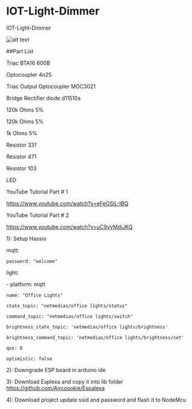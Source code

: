# IOT-Light-Dimmer
IOT-Light-Dimmer

![alt text](https://github.com/nassir-malik/IOT-Light-Dimmer/blob/master/drawing.jpg)

##Part List

Triac BTA16 600B

Optocoupler 4n25

Triac Output Optocoupler MOC3021 

Bridge Rectifier diode d11510s

120k Ohms 5%

120k Ohms 5%

1k Ohms 5%

Resistor 331

Resistor 471

Resistor 103

LED

YouTube Tutorial Part # 1

https://www.youtube.com/watch?v=eFeOSiL-IBQ

YouTube Tutorial Part # 2

https://www.youtube.com/watch?v=uC9vyMdiJKQ

1): Setup Hassio

mqtt:

    password: "welcome"

light:

  \- platform: mqtt
  
    name: "Office Lights"
    
    state_topic: "netmedias/office lights/status"
    
    command_topic: "netmedias/office lights/switch"
    
    brightness_state_topic: 'netmedias/office lights/brightness'
    
    brightness_command_topic: 'netmedias/office lights/brightness/set'
    
    qos: 0
    
    optimistic: false 
    
	
	
2): Downgrade ESP board in arduino ide


3): Download Esplexa and copy it into lib folder
https://github.com/Aircoookie/Espalexa


4): Download project update ssid and password and flash it to NodeMcu
